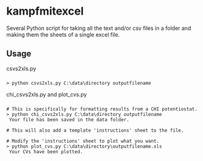 # kampfmitexcel

Several Python script for taking all the text and/or csv files in a folder and making them the sheets of a single excel file.  


## Usage

csvs2xls.py
###
	> python csvs2xls.py C:\data\directory outputfilename
  	
chi_csvs2xls.py and plot_cvs.py
###
    # This is specifically for formatting results from a CHI potentiostat.
	> python chi_csvs2xls.py C:\data\directory outputfilename	 
     Your file has been saved in the data folder.

    # This will also add a template 'instructions' sheet to the file.

    # Modify the 'instructions' sheet to plot what you want.
	> python plot_cvs.py C:\data\directory\outputfilename.xls	
     Your CVs have been plotted.


	

